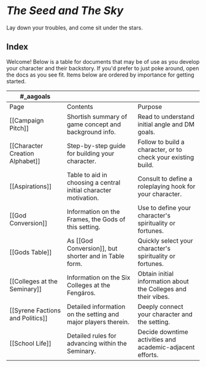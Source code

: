  # *The Seed and The Sky*

Lay down your troubles, and come sit under the stars.

## Index
Welcome! Below is a table for documents that may be of use as you develop your character and their backstory. If you'd prefer to just poke around, open the docs as you see fit. Items below are ordered by importance for getting started.

| #_aagoals                        |                                                                  |                                                                |
| -------------------------------- | ---------------------------------------------------------------- | -------------------------------------------------------------- |
| Page                             | Contents                                                         | Purpose                                                        |
| [[Campaign Pitch]]               | Shortish summary of game concept and background info.            | Read to understand initial angle and DM goals.                 |
| [[Character Creation Alphabet]]  | Step-by-step guide for building your character.                  | Follow to build a character, or to check your existing build.  |
| [[Aspirations]]                  | Table to aid in choosing a central initial character motivation. | Consult to define a roleplaying hook for your character.       |
| [[God Conversion]]               | Information on the Frames, the Gods of this setting.             | Use to define your character's spirituality or fortunes.       |
| [[Gods Table]]                   | As [[God Conversion]], but shorter and in Table form.            | Quickly select your character's spirituality or fortunes.      |
| [[Colleges at the Seminary]]            | Information on the Six Colleges at the Fengáros.                 | Obtain initial information about the Colleges and their vibes. |
| [[Syrene Factions and Politics]] | Detailed information on the setting and major players therein.   | Deeply connect your character and the setting.                 |
| [[School Life]]                  | Detailed rules for advancing  within the Seminary.               | Decide downtime activities and academic-adjacent efforts.      |
